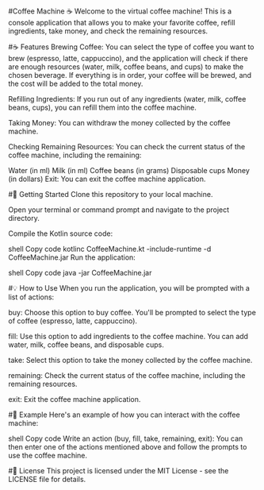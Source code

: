 #Coffee Machine ☕
Welcome to the virtual coffee machine! This is a console application that allows you to make your favorite coffee, refill ingredients, take money, and check the remaining resources.

#☕ Features
Brewing Coffee: You can select the type of coffee you want to brew (espresso, latte, cappuccino), and the application will check if there are enough resources (water, milk, coffee beans, and cups) to make the chosen beverage. If everything is in order, your coffee will be brewed, and the cost will be added to the total money.

Refilling Ingredients: If you run out of any ingredients (water, milk, coffee beans, cups), you can refill them into the coffee machine.

Taking Money: You can withdraw the money collected by the coffee machine.

Checking Remaining Resources: You can check the current status of the coffee machine, including the remaining:

Water (in ml)
Milk (in ml)
Coffee beans (in grams)
Disposable cups
Money (in dollars)
Exit: You can exit the coffee machine application.

#🚀 Getting Started
Clone this repository to your local machine.

Open your terminal or command prompt and navigate to the project directory.

Compile the Kotlin source code:

shell
Copy code
kotlinc CoffeeMachine.kt -include-runtime -d CoffeeMachine.jar
Run the application:

shell
Copy code
java -jar CoffeeMachine.jar

#💡 How to Use
When you run the application, you will be prompted with a list of actions:

buy: Choose this option to buy coffee. You'll be prompted to select the type of coffee (espresso, latte, cappuccino).

fill: Use this option to add ingredients to the coffee machine. You can add water, milk, coffee beans, and disposable cups.

take: Select this option to take the money collected by the coffee machine.

remaining: Check the current status of the coffee machine, including the remaining resources.

exit: Exit the coffee machine application.

#📝 Example
Here's an example of how you can interact with the coffee machine:

shell
Copy code
Write an action (buy, fill, take, remaining, exit):
You can then enter one of the actions mentioned above and follow the prompts to use the coffee machine.

#🧾 License
This project is licensed under the MIT License - see the LICENSE file for details.
